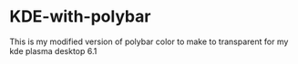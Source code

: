 # KDE-with-polybar
This is my modified version of polybar color to make to transparent for my kde plasma desktop 6.1
